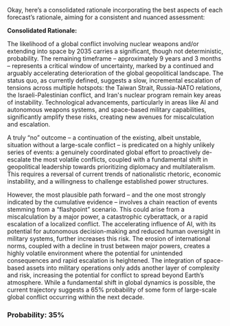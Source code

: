 Okay, here’s a consolidated rationale incorporating the best aspects of each forecast’s rationale, aiming for a consistent and nuanced assessment:

**Consolidated Rationale:**

The likelihood of a global conflict involving nuclear weapons and/or extending into space by 2035 carries a significant, though not deterministic, probability. The remaining timeframe – approximately 9 years and 3 months – represents a critical window of uncertainty, marked by a continued and arguably accelerating deterioration of the global geopolitical landscape. The status quo, as currently defined, suggests a slow, incremental escalation of tensions across multiple hotspots: the Taiwan Strait, Russia-NATO relations, the Israeli-Palestinian conflict, and Iran's nuclear program remain key areas of instability. Technological advancements, particularly in areas like AI and autonomous weapons systems, and space-based military capabilities, significantly amplify these risks, creating new avenues for miscalculation and escalation. 

A truly “no” outcome – a continuation of the existing, albeit unstable, situation without a large-scale conflict – is predicated on a highly unlikely series of events: a genuinely coordinated global effort to proactively de-escalate the most volatile conflicts, coupled with a fundamental shift in geopolitical leadership towards prioritizing diplomacy and multilateralism. This requires a reversal of current trends of nationalistic rhetoric, economic instability, and a willingness to challenge established power structures. 

However, the most plausible path forward – and the one most strongly indicated by the cumulative evidence – involves a chain reaction of events stemming from a “flashpoint” scenario. This could arise from a miscalculation by a major power, a catastrophic cyberattack, or a rapid escalation of a localized conflict. The accelerating influence of AI, with its potential for autonomous decision-making and reduced human oversight in military systems, further increases this risk. The erosion of international norms, coupled with a decline in trust between major powers, creates a highly volatile environment where the potential for unintended consequences and rapid escalation is heightened. The integration of space-based assets into military operations only adds another layer of complexity and risk, increasing the potential for conflict to spread beyond Earth’s atmosphere.  While a fundamental shift in global dynamics is possible, the current trajectory suggests a 65% probability of some form of large-scale global conflict occurring within the next decade.

### Probability: 35%